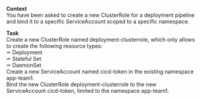 <p><strong>Context</strong><br>
You have been asked to create a new ClusterRole for a deployment pipeline and bind it to a specific ServiceAccount scoped to a specific namespace.</p>
<p><strong>Task</strong><br>
Create a new ClusterRole named deployment-clusterrole, which only allows to create the following resource types:<br>
✑ Deployment<br>
✑ Stateful Set<br>
✑ DaemonSet<br>
Create a new ServiceAccount named cicd-token in the existing namespace app-team1.<br>
Bind the new ClusterRole deployment-clusterrole to the new ServiceAccount cicd-token, limited to the namespace app-team1.</p>

